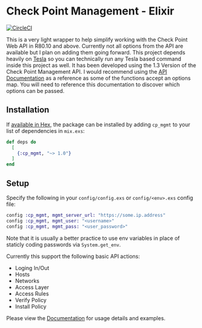# Check Point Management - Elixir

[![CircleCI](https://circleci.com/gh/willfore/cp_mgmt.svg?style=svg)](https://circleci.com/gh/willfore/cp_mgmt)

This is a very light wrapper to help simplify working with the Check Point Web API in R80.10 and above. Currently  not all options from the API are available but I plan on adding them going forward. This project depends heavily on [Tesla](https://github.com/teamon/tesla) so you can technically run any Tesla based command inside this project as well. It has been developed using the 1.3 Version of the Check Point Management API. I would recommend using the [API Documentation](https://sc1.checkpoint.com/documents/latest/APIs/index.html#introduction~v1.3%20) as a reference as some of the functions accept an options map. You will need to reference this documentation to discover which options can be passed.

## Installation

If [available in Hex](https://hex.pm/docs/publish), the package can be installed
by adding `cp_mgmt` to your list of dependencies in `mix.exs`:

```elixir
def deps do
  [
    {:cp_mgmt, "~> 1.0"}
  ]
end
```

## Setup

Specify the following in your `config/config.exs` or `config/<env>.exs` config file:

```elixir
config :cp_mgmt, mgmt_server_url: "https://some.ip.address"
config :cp_mgmt, mgmt_user: "<username>"
config :cp_mgmt, mgmt_pass: "<user_password>"
```
Note that it is usually a better practice to use env variables in place of staticly coding passwords via `System.get_env`.

Currently this support the following basic API actions:

- Loging In/Out
- Hosts
- Networks
- Access Layer
- Access Rules
- Verify Policy
- Install Policy

Please view the [Documentation](https://hexdocs.pm/cp_mgmt) for usage details and examples.
